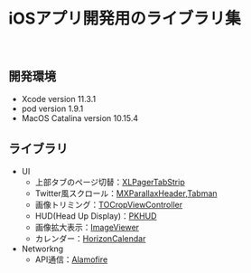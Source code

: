 iOSアプリ開発用のライブラリ集
====
　
## 開発環境
- Xcode version 11.3.1
- pod version 1.9.1
- MacOS Catalina version 10.15.4

## ライブラリ
- UI
  - 上部タブのページ切替：[XLPagerTabStrip](https://github.com/xmartlabs/XLPagerTabStrip)  
  - Twitter風スクロール：[MXParallaxHeader](https://github.com/maxep/MXParallaxHeader),[Tabman](https://github.com/uias/Tabman)
  - 画像トリミング：[TOCropViewController](https://github.com/TimOliver/TOCropViewController)  
  - HUD(Head Up Display)：[PKHUD](https://github.com/pkluz/PKHUD)
  - 画像拡大表示：[ImageViewer](https://github.com/Krisiacik/ImageViewer)
  - カレンダー：[HorizonCalendar](https://github.com/airbnb/HorizonCalendar)
- Networkng
  - API通信：[Alamofire](https://github.com/Alamofire/Alamofire)